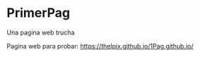 # PrimerPag
Una pagina web trucha

Pagina web para probar: https://thelpix.github.io/1Pag.github.io/
